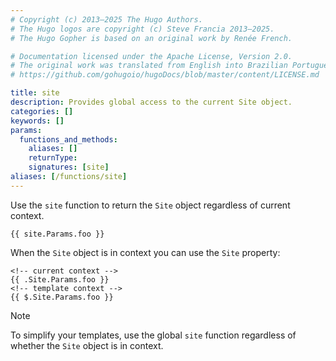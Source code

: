 ```yaml
---
# Copyright (c) 2013–2025 The Hugo Authors.
# The Hugo logos are copyright (c) Steve Francia 2013–2025.
# The Hugo Gopher is based on an original work by Renée French.

# Documentation licensed under the Apache License, Version 2.0.
# The original work was translated from English into Brazilian Portuguese.
# https://github.com/gohugoio/hugoDocs/blob/master/content/LICENSE.md

title: site
description: Provides global access to the current Site object.
categories: []
keywords: []
params:
  functions_and_methods:
    aliases: []
    returnType: 
    signatures: [site]
aliases: [/functions/site]
---
```


Use the `site` function to return the `Site` object regardless of current context.

```go-html-template
{{ site.Params.foo }}
```

When the `Site` object is in context you can use the `Site` property:

```go-html-template
<!-- current context -->
{{ .Site.Params.foo }}
<!-- template context -->
{{ $.Site.Params.foo }}
```

> [!note]
> To simplify your templates, use the global `site` function regardless of whether the `Site` object is in context.
